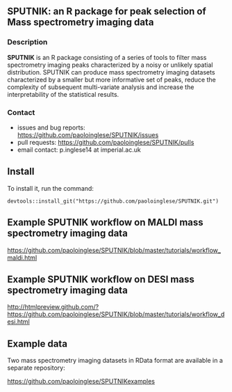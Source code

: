 ## SPUTNIK: an R package for peak selection of Mass spectrometry imaging data ##

### Description ###

**SPUTNIK** is an R package consisting of a series of tools to filter mass spectrometry imaging peaks characterized by a noisy or unlikely spatial distribution. SPUTNIK can produce mass spectrometry imaging datasets characterized by a smaller but more informative set of peaks, reduce the complexity of subsequent multi-variate analysis and increase the interpretability of the statistical results.

### Contact ###

- issues and bug reports: https://github.com/paoloinglese/SPUTNIK/issues
- pull requests: https://github.com/paoloinglese/SPUTNIK/pulls
- email contact: p.inglese14 at imperial.ac.uk

## Install ##

To install it, run the command:

    devtools::install_git("https://github.com/paoloinglese/SPUTNIK.git")

## Example SPUTNIK workflow on MALDI mass spectrometry imaging data

https://github.com/paoloinglese/SPUTNIK/blob/master/tutorials/workflow_maldi.html

## Example SPUTNIK workflow on DESI mass spectrometry imaging data

http://htmlpreview.github.com/?https://github.com/paoloinglese/SPUTNIK/blob/master/tutorials/workflow_desi.html
	
## Example data ##

Two mass spectrometry imaging datasets in RData format are available in a separate repository:

https://github.com/paoloinglese/SPUTNIKexamples

	



